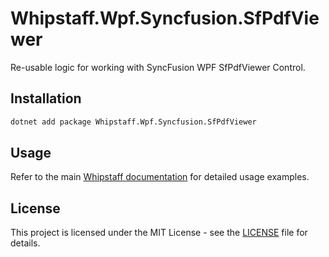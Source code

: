 # Whipstaff.Wpf.Syncfusion.SfPdfViewer

Re-usable logic for working with SyncFusion WPF SfPdfViewer Control.

## Installation

```bash
dotnet add package Whipstaff.Wpf.Syncfusion.SfPdfViewer
```

## Usage

Refer to the main [Whipstaff documentation](https://github.com/dpvreony/whipstaff) for detailed usage examples.

## License

This project is licensed under the MIT License - see the [LICENSE](https://github.com/dpvreony/whipstaff/blob/main/LICENSE) file for details.
